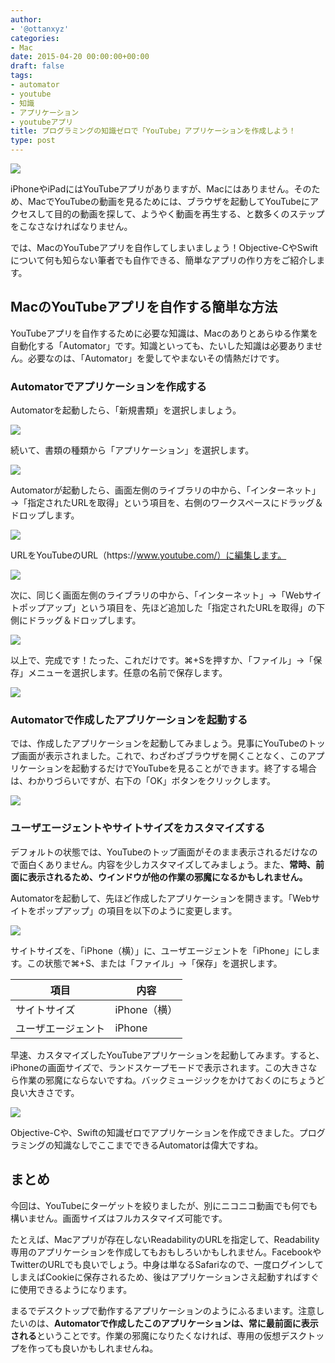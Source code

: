 ```yaml
---
author:
- '@ottanxyz'
categories:
- Mac
date: 2015-04-20 00:00:00+00:00
draft: false
tags:
- automator
- youtube
- 知識
- アプリケーション
- youtubeアプリ
title: プログラミングの知識ゼロで「YouTube」アプリケーションを作成しよう！
type: post
---
```


![](150419-5533aea1ba941.jpg)

iPhoneやiPadにはYouTubeアプリがありますが、Macにはありません。そのため、MacでYouTubeの動画を見るためには、ブラウザを起動してYouTubeにアクセスして目的の動画を探して、ようやく動画を再生する、と数多くのステップをこなさなければなりません。

では、MacのYouTubeアプリを自作してしまいましょう！Objective-CやSwiftについて何も知らない筆者でも自作できる、簡単なアプリの作り方をご紹介します。

## MacのYouTubeアプリを自作する簡単な方法

YouTubeアプリを自作するために必要な知識は、Macのありとあらゆる作業を自動化する「Automator」です。知識といっても、たいした知識は必要ありません。必要なのは、「Automator」を愛してやまないその情熱だけです。

### Automatorでアプリケーションを作成する

Automatorを起動したら、「新規書類」を選択しましょう。

![](150419-5533aea2c7465.png)

続いて、書類の種類から「アプリケーション」を選択します。

![](150419-5533aea586964.png)

Automatorが起動したら、画面左側のライブラリの中から、「インターネット」→「指定されたURLを取得」という項目を、右側のワークスペースにドラッグ＆ドロップします。

![](150419-5533aea8544da.png)

URLをYouTubeのURL（https\://www.youtube.com/）に編集します。

![](150419-5533aeaadfb74.png)

次に、同じく画面左側のライブラリの中から、「インターネット」→「Webサイトポップアップ」という項目を、先ほど追加した「指定されたURLを取得」の下側にドラッグ＆ドロップします。

![](150419-5533aeac9f05a.png)

以上で、完成です！たった、これだけです。⌘+Sを押すか、「ファイル」→「保存」メニューを選択します。任意の名前で保存します。

![](150419-5533aeaf38fb5.png)

### Automatorで作成したアプリケーションを起動する

では、作成したアプリケーションを起動してみましょう。見事にYouTubeのトップ画面が表示されました。これで、わざわざブラウザを開くことなく、このアプリケーションを起動するだけでYouTubeを見ることができます。終了する場合は、わかりづらいですが、右下の「OK」ボタンをクリックします。

![](150419-5533aeb15c247.png)

### ユーザエージェントやサイトサイズをカスタマイズする

デフォルトの状態では、YouTubeのトップ画面がそのまま表示されるだけなので面白くありません。内容を少しカスタマイズしてみましょう。また、**常時、前面に表示されるため、ウインドウが他の作業の邪魔になるかもしれません。**

Automatorを起動して、先ほど作成したアプリケーションを開きます。「Webサイトをポップアップ」の項目を以下のように変更します。

![](150419-5533aeb62ad73.png)

サイトサイズを、「iPhone（横）」に、ユーザエージェントを「iPhone」にします。この状態で⌘+S、または「ファイル」→「保存」を選択します。

| 項目               | 内容         |
| ------------------ | ------------ |
| サイトサイズ       | iPhone（横） |
| ユーザエージェント | iPhone       |

早速、カスタマイズしたYouTubeアプリケーションを起動してみます。すると、iPhoneの画面サイズで、ランドスケープモードで表示されます。この大きさなら作業の邪魔にならないですね。バックミュージックをかけておくのにちょうど良い大きさです。

![](150419-5533aeb7a42f4.png)

Objective-Cや、Swiftの知識ゼロでアプリケーションを作成できました。プログラミングの知識なしでここまでできるAutomatorは偉大ですね。

## まとめ

今回は、YouTubeにターゲットを絞りましたが、別にニコニコ動画でも何でも構いません。画面サイズはフルカスタマイズ可能です。

たとえば、Macアプリが存在しないReadabilityのURLを指定して、Readability専用のアプリケーションを作成してもおもしろいかもしれません。FacebookやTwitterのURLでも良いでしょう。中身は単なるSafariなので、一度ログインしてしまえばCookieに保存されるため、後はアプリケーションさえ起動すればすぐに使用できるようになります。

まるでデスクトップで動作するアプリケーションのようにふるまいます。注意したいのは、**Automatorで作成したこのアプリケーションは、常に最前面に表示される**ということです。作業の邪魔になりたくなければ、専用の仮想デスクトップを作っても良いかもしれませんね。